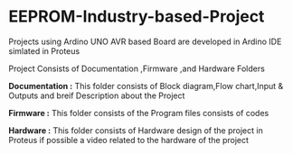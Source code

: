 # EEPROM-Industry-based-Project
Projects using Ardino UNO AVR based Board are developed in Ardino IDE simlated in Proteus

Project Consists of Documentation ,Firmware ,and Hardware Folders

__Documentation :__ This folder consists of Block diagram,Flow chart,Input & Outputs and breif Description about the Project

__Firmware :__ This folder consists of the Program files consists of codes 

__Hardware :__ This folder consists of Hardware design of the project in Proteus if possible a video related to the hardware of the project
